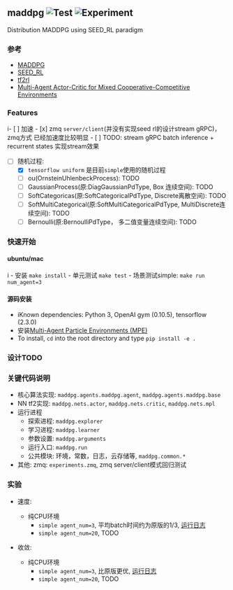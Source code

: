 ## maddpg ![Test](https://github.com/iminders/maddpg/workflows/Test/badge.svg) ![Experiment](https://github.com/iminders/maddpg/workflows/Experiment/badge.svg)
Distribution MADDPG using SEED_RL paradigm

### 参考
- [MADDPG](https://github.com/openai/maddpg)
- [SEED_RL](https://github.com/google-research/seed_rl)
- [tf2rl](https://github.com/keiohta/tf2rl)
- [Multi-Agent Actor-Critic for Mixed Cooperative-Competitive Environments](https://arxiv.org/pdf/1706.02275.pdf)
### Features
i- [ ] 加速
    - [x] zmq `server/client`(并没有实现seed rl的设计stream gRPC)，zmq方式
已经加速度比较明显
    - [ ] TODO: stream gRPC batch inference + recurrent states 实现stream效果
- [ ] 随机过程:
    - [x] `tensorflow uniform` 是目前`simple`使用的随机过程
    - [ ] ou(OrnsteinUhlenbeckProcess): TODO
    - [ ] GaussianProcess(原:DiagGaussianPdType, Box 连续空间): TODO
    - [ ] SoftCategoricas(原:SoftCategoricalPdType, Discrete离散空间): TODO
    - [ ] SoftMultiCategorical(原:SoftMultiCategoricalPdType, MultiDiscrete连续空间): TODO
    - [ ] Bernoulli(原:BernoulliPdType， 多二值变量连续空间): TODO

### 快速开始
#### ubuntu/mac
 i   - 安装 `make install`
    - 单元测试 `make test`
    - 场景测试simple: `make run num_agent=3`

#### 源码安装
- iKnown dependencies: Python 3, OpenAI gym (0.10.5), tensorflow (2.3.0)
- 安装[Multi-Agent Particle Environments (MPE)](https://github.com/iminders/multiagent-particle-envs)
- To install, `cd` into the root directory and type `pip install -e .`

### 设计TODO

### 关键代码说明
- 核心算法实现: `maddpg.agents.maddpg.agent`, `maddpg.agents.maddpg.base`
- NN tf2实现: `maddpg.nets.actor`, `maddpg.nets.critic`, `maddpg.nets.mpl`
- 运行进程
    - 探索进程: `maddpg.explorer`
    - 学习进程: `maddpg.learner`
    - 参数设置: `maddpg.arguments`
    - 运行入口: `maddpg.run`
    - 公共模块: 环境，常数，日志，云存储等, `maddpg.common.*`
- 其他:
    zmq: `experiments.zmq`, zmq server/client模式回归测试

### 实验
- 速度:
    - 纯CPU环境
        - `simple agent_num=3`, 平均batch时间约为原版的1/3, [运行日志](https://github.com/iminders/maddpg/runs/1320405588?check_suite_focus=true)
        - `simple agent_num=20`, TODO

- 收敛:
    - 纯CPU环境
        - `simple agent_num=3`, 比原版更优, [运行日志](https://github.com/iminders/maddpg/runs/1320405588?check_suite_focus=true)
        - `simple agent_num=20`, TODO
